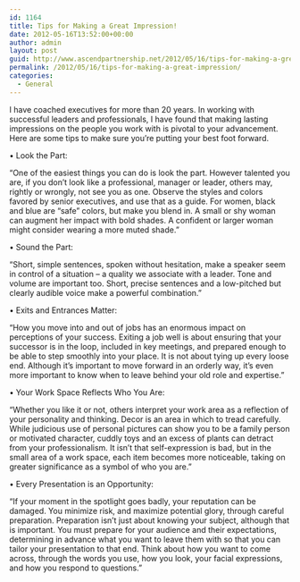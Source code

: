 ```yaml
---
id: 1164
title: Tips for Making a Great Impression!
date: 2012-05-16T13:52:00+00:00
author: admin
layout: post
guid: http://www.ascendpartnership.net/2012/05/16/tips-for-making-a-great-impression/
permalink: /2012/05/16/tips-for-making-a-great-impression/
categories:
  - General
---
```

I have coached executives for more than 20 years. In working with successful leaders and professionals, I have found that making lasting impressions on the people you work with is pivotal to your advancement. Here are some tips to make sure you’re putting your best foot forward.

• Look the Part:
  
“One of the easiest things you can do is look the part. However talented you are, if you don’t look like a professional, manager or leader, others may, rightly or wrongly, not see you as one. Observe the styles and colors favored by senior executives, and use that as a guide. For women, black and blue are “safe” colors, but make you blend in. A small or shy woman can augment her impact with bold shades. A confident or larger woman might consider wearing a more muted shade.”

• Sound the Part:
  
“Short, simple sentences, spoken without hesitation, make a speaker seem in control of a situation – a quality we associate with a leader. Tone and volume are important too. Short, precise sentences and a low-pitched but clearly audible voice make a powerful combination.”

• Exits and Entrances Matter:
  
“How you move into and out of jobs has an enormous impact on perceptions of your success. Exiting a job well is about ensuring that your successor is in the loop, included in key meetings, and prepared enough to be able to step smoothly into your place. It is not about tying up every loose end. Although it’s important to move forward in an orderly way, it’s even more important to know when to leave behind your old role and expertise.”

• Your Work Space Reflects Who You Are:
  
“Whether you like it or not, others interpret your work area as a reflection of your personality and thinking. Decor is an area in which to tread carefully. While judicious use of personal pictures can show you to be a family person or motivated character, cuddly toys and an excess of plants can detract from your professionalism. It isn’t that self-expression is bad, but in the small area of a work space, each item becomes more noticeable, taking on greater significance as a symbol of who you are.”

• Every Presentation is an Opportunity:
  
“If your moment in the spotlight goes badly, your reputation can be damaged. You minimize risk, and maximize potential glory, through careful preparation. Preparation isn’t just about knowing your subject, although that is important. You must prepare for your audience and their expectations, determining in advance what you want to leave them with so that you can tailor your presentation to that end. Think about how you want to come across, through the words you use, how you look, your facial expressions, and how you respond to questions.”